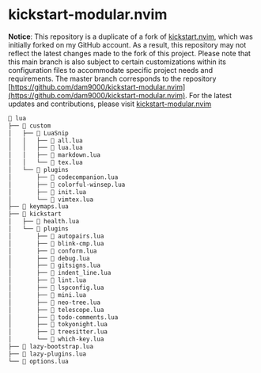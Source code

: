 # kickstart-modular.nvim

**Notice**: This repository is a duplicate of a fork of [kickstart.nvim](https://github.com/nvim-lua/kickstart.nvim),
which was initially forked on my GitHub account.
As a result, this repository may not reflect the latest changes made to the fork of this project.
Please note that this main branch is also subject to certain customizations within its configuration files to accommodate specific project needs and requirements.
The master branch corresponds to the repository [https://github.com/dam9000/kickstart-modular.nvim](https://github.com/dam9000/kickstart-modular.nvim).
For the latest updates and contributions, please visit [kickstart-modular.nvim](https://github.com/dam9000/kickstart-modular.nvim)

```markdown
📂 lua
├── 📂 custom
│   ├── 📂 LuaSnip
│   │   ├── 📄 all.lua
│   │   ├── 📄 lua.lua
│   │   ├── 📄 markdown.lua
│   │   └── 📄 tex.lua
│   └── 📂 plugins
│       ├── 📄 codecompanion.lua
│       ├── 📄 colorful-winsep.lua
│       ├── 📄 init.lua
│       └── 📄 vimtex.lua
├── 📄 keymaps.lua
├── 📂 kickstart
│   ├── 📄 health.lua
│   └── 📂 plugins
│       ├── 📄 autopairs.lua
│       ├── 📄 blink-cmp.lua
│       ├── 📄 conform.lua
│       ├── 📄 debug.lua
│       ├── 📄 gitsigns.lua
│       ├── 📄 indent_line.lua
│       ├── 📄 lint.lua
│       ├── 📄 lspconfig.lua
│       ├── 📄 mini.lua
│       ├── 📄 neo-tree.lua
│       ├── 📄 telescope.lua
│       ├── 📄 todo-comments.lua
│       ├── 📄 tokyonight.lua
│       ├── 📄 treesitter.lua
│       └── 📄 which-key.lua
├── 📄 lazy-bootstrap.lua
├── 📄 lazy-plugins.lua
└── 📄 options.lua

